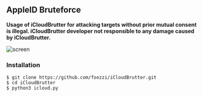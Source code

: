 ## AppleID Bruteforce

__Usage of iCloudBrutter for attacking targets without prior mutual consent is illegal. iCloudBrutter developer not responsible to any damage caused by iCloudBrutter.__

![screen](https://raw.githubusercontent.com/foozzi/iCloudBrutter/master/icloud.PNG)

### Installation
```
$ git clone https://github.com/foozzi/iCloudBrutter.git
$ cd iCloudBrutter 
$ python3 icloud.py
```

